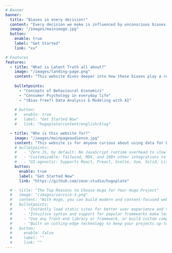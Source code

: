 ```yaml
---
# Banner
banner:
  title: "Biases in every decision!"
  content: "Every decision we make is influenced by unconscious biases, shaping our choices in ways we're often unaware of. The Latent Truth explores how these hidden factors impact our judgment and behavior. "
  image: "/images/mainimage.jpg"
  button:
    enable: true
    label: "Get Started"
    link: "xx"

# Features
features:
  - title: "What is Latent Truth all about?"
    image: "/images/landing-page.png"
    content: "This website dives deeper into how these biases play a role in consumer psychology, behavioral economics, and the power of Artificial Intelligence in shaping our decisions."
    
    bulletpoints:
      - "Concepts of Behavioural Economics"
      - "Consumer Psychology in everyday life"
      - "(Bias-free?) Data Analysis & Modeling with AI"
  
    # button:       
    #   enable: true
    #   label: "Get Started Now"
    #   link: "hugoplate/content/english/blog" 

  - title: "Who is this website for?"
    image: "/images/mainpageaudience.jpg"
    content: "This website is for anyone curious about using data for better insights, understanding biases that can mislead us, and exploring whether AI and ML models can ever be truly bias-free."
    # bulletpoints:
    #   - "Zero JS, by default: No JavaScript runtime overhead to slow you down."
    #   - "Customizable: Tailwind, MDX, and 100+ other integrations to choose from."
    #   - "UI-agnostic: Supports React, Preact, Svelte, Vue, Solid, Lit and more."
    button:
      enable: true
      label: "Get Started Now"
      link: "https://github.com/zeon-studio/hugoplate"

  # - title: "The Top Reasons to Choose Hugo for Your Hugo Project"
  #   image: "/images/service-3.png"
  #   content: "With Hugo, you can build modern and content-focused websites without sacrificing performance or ease of use."
  #   bulletpoints:
  #     - "Instantly load static sites for better user experience and SEO."
  #     - "Intuitive syntax and support for popular frameworks make learning and using Hugo a breeze."
  #     - "Use any front-end library or framework, or build custom components, for any project size."
  #     - "Built on cutting-edge technology to keep your projects up-to-date with the latest web standards."
  #   button:
  #     enable: false
  #     label: ""
  #     link: ""
---
```

